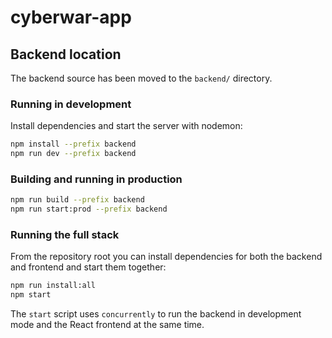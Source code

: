 # cyberwar-app

## Backend location

The backend source has been moved to the `backend/` directory.

### Running in development

Install dependencies and start the server with nodemon:

```bash
npm install --prefix backend
npm run dev --prefix backend
```

### Building and running in production

```bash
npm run build --prefix backend
npm run start:prod --prefix backend
```

### Running the full stack

From the repository root you can install dependencies for both the backend and frontend and start them together:

```bash
npm run install:all
npm start
```

The `start` script uses `concurrently` to run the backend in development mode and the React frontend at the same time.
